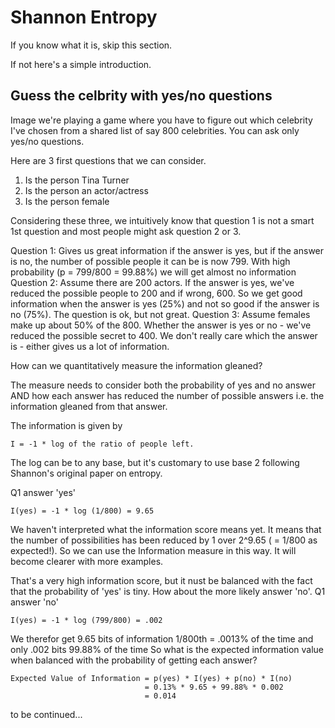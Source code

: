 # Shannon Entropy

If you know what it is, skip this section.

If not here's a simple introduction.
## Guess the celbrity with yes/no questions
Image we're playing a game where you have to figure out which celebrity I've chosen from a shared list 
of say 800 celebrities. You can ask only yes/no questions.

Here are 3 first questions that we can consider.
1. Is the person Tina Turner
2. Is the person an actor/actress
3. Is the person female

Considering these three, we intuitively know that question 1 is not a smart 1st question and 
most people might ask question 2 or 3.

Question 1: Gives us great information if the answer is yes, but if the answer is no, the number of
possible people it can be is now 799. With high probability (p = 799/800 = 99.88%) we will get almost no 
information
Question 2: Assume there are 200 actors. If the answer is yes, we've reduced the possible people to 200 
and if wrong, 600. So we get good information when the answer is yes (25%) and not so good if the answer is 
no (75%). The question is ok, but not great.
Question 3: Assume females make up about 50% of the 800. Whether the answer is yes or no - we've reduced the possible secret
to 400. We don't really care which the answer is - either gives us a lot of information.

How can we quantitatively measure the information gleaned?

The measure needs to consider both the probability of yes and no answer AND how each answer has reduced the 
number of possible answers i.e. the information gleaned from that answer.

The information is given by 
```
I = -1 * log of the ratio of people left.
```
The log can be to any base, but it's customary to use base 2 following Shannon's original paper on entropy.

Q1 answer 'yes'
```
I(yes) = -1 * log (1/800) = 9.65
```
We haven't interpreted what the information score means yet. It means that the number of possibilities
has been reduced by 1 over 2^9.65 ( = 1/800 as expected!). So we can use the Information measure in this way.
It will become clearer with more examples.

That's a very high information score, but it nust be balanced with the fact that the probability of 'yes'
is tiny. How about the more likely answer 'no'.
Q1 answer 'no'
```
I(yes) = -1 * log (799/800) = .002
```
We therefor get 9.65 bits of information 1/800th = .0013% of the time and only .002 bits 99.88% of the time
So what is the expected information value when balanced with the probability of getting each answer?
```
Expected Value of Information = p(yes) * I(yes) + p(no) * I(no) 
                              = 0.13% * 9.65 + 99.88% * 0.002
                              = 0.014
```
to be continued...












